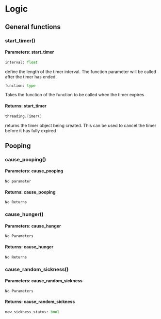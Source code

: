 # Logic

## General functions

### start_timer()

#### Parameters: start_timer

```python
interval: float
```

define the length of the timer interval. The function parameter will be called after the timer has ended.

```python
function: type
```

Takes the function of the function to be called when the timer expires

#### Returns: start_timer

```python
threading.Timer()
```

returns the timer object being created. This can be used to cancel the timer before it has fully expired

## Pooping

### cause_pooping()

#### Parameters: cause_pooping

`No parameter`

#### Returns: cause_pooping

`No Returns`

### cause_hunger()

#### Parameters: cause_hunger

`No Parameters`

#### Returns: cause_hunger

`No Returns`

### cause_random_sickness()

#### Parameters: cause_random_sickness

`No Parameters`

#### Returns: cause_random_sickness

```python
new_sickness_status: bool
```
